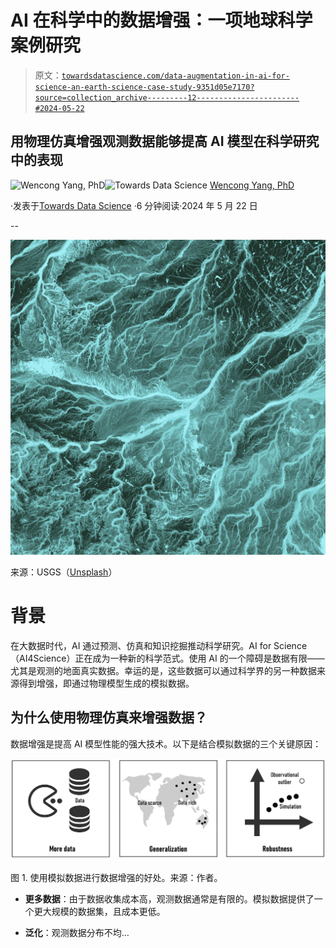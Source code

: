 # AI 在科学中的数据增强：一项地球科学案例研究

> 原文：[`towardsdatascience.com/data-augmentation-in-ai-for-science-an-earth-science-case-study-9351d05e7170?source=collection_archive---------12-----------------------#2024-05-22`](https://towardsdatascience.com/data-augmentation-in-ai-for-science-an-earth-science-case-study-9351d05e7170?source=collection_archive---------12-----------------------#2024-05-22)

## 用物理仿真增强观测数据能够提高 AI 模型在科学研究中的表现

[](https://medium.com/@yangwconion?source=post_page---byline--9351d05e7170--------------------------------)![Wencong Yang, PhD](https://medium.com/@yangwconion?source=post_page---byline--9351d05e7170--------------------------------)[](https://towardsdatascience.com/?source=post_page---byline--9351d05e7170--------------------------------)![Towards Data Science](https://towardsdatascience.com/?source=post_page---byline--9351d05e7170--------------------------------) [Wencong Yang, PhD](https://medium.com/@yangwconion?source=post_page---byline--9351d05e7170--------------------------------)

·发表于[Towards Data Science](https://towardsdatascience.com/?source=post_page---byline--9351d05e7170--------------------------------) ·6 分钟阅读·2024 年 5 月 22 日

--

![](img/f72d6505006adba942fb3b9aefae7155.png)

来源：USGS（[Unsplash](https://unsplash.com/)）

# 背景

在大数据时代，AI 通过预测、仿真和知识挖掘推动科学研究。AI for Science（AI4Science）正在成为一种新的科学范式。使用 AI 的一个障碍是数据有限——尤其是观测的地面真实数据。幸运的是，这些数据可以通过科学界的另一种数据来源得到增强，即通过物理模型生成的模拟数据。

## 为什么使用物理仿真来增强数据？

数据增强是提高 AI 模型性能的强大技术。以下是结合模拟数据的三个关键原因：

![](img/ca0559c641ed0f32bf0b0f57bf44fbce.png)

图 1. 使用模拟数据进行数据增强的好处。来源：作者。

+   **更多数据**：由于数据收集成本高，观测数据通常是有限的。模拟数据提供了一个更大规模的数据集，且成本更低。

+   **泛化**：观测数据分布不均…
